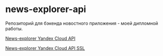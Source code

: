 # news-explorer-api
Репозиторий для бэкенда новостного приложения - моей дипломной работы.

[News-explorer Yandex Cloud API](http://api.ilyazhulanov.students.nomoredomains.rocks/)

[News-explorer Yandex Cloud API SSL](https://api.ilyazhulanov.students.nomoredomains.rocks/)
